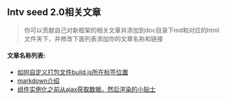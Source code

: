 ## Intv seed 2.0相关文章

> 你可以贡献自己对新框架的相关文章并添加到doc目录下md和对应的html文件夹下，并修改下面列表添加你的文章名称和链接

#### 文章名称列表:
+ [如何自定义打包文件build.js所在标签位置](md/how_to_define_the_build.js_tag_position.md)
+ [markdown介绍](md/markdown_introduction.md)
+ [组件实例化之前从ajax获取数据，然后渲染的小贴士](md/how_to_get_data_before_your_component.md)